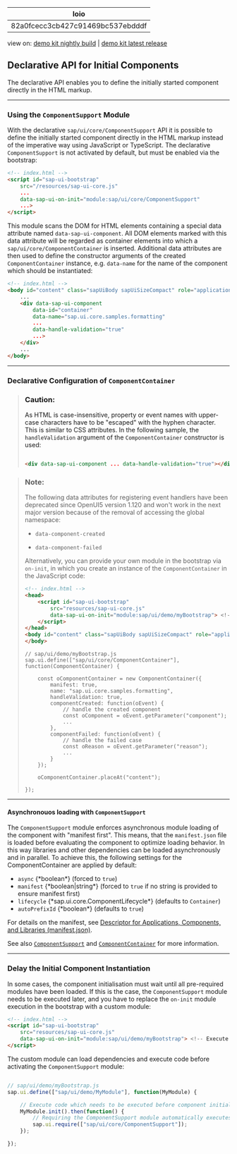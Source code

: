 <!-- loio82a0fcecc3cb427c91469bc537ebdddf -->

| loio |
| -----|
| 82a0fcecc3cb427c91469bc537ebdddf |

<div id="loio">

view on: [demo kit nightly build](https://sdk.openui5.org/nightly/#/topic/82a0fcecc3cb427c91469bc537ebdddf) | [demo kit latest release](https://sdk.openui5.org/topic/82a0fcecc3cb427c91469bc537ebdddf)</div>

## Declarative API for Initial Components

The declarative API enables you to define the initially started component directly in the HTML markup.

***

<a name="loio82a0fcecc3cb427c91469bc537ebdddf__section_p1l_4by_jkb"/>

### Using the `ComponentSupport` Module

With the declarative `sap/ui/core/ComponentSupport` API it is possible to define the initially started component directly in the HTML markup instead of the imperative way using JavaScript or TypeScript. The declarative `ComponentSupport` is not activated by default, but must be enabled via the bootstrap:

```html
<!-- index.html -->
<script id="sap-ui-bootstrap"
    src="/resources/sap-ui-core.js"
    ...
    data-sap-ui-on-init="module:sap/ui/core/ComponentSupport"
    ...>
</script>
```

This module scans the DOM for HTML elements containing a special data attribute named `data-sap-ui-component`. All DOM elements marked with this data attribute will be regarded as container elements into which a `sap/ui/core/ComponentContainer` is inserted. Additional data attributes are then used to define the constructor arguments of the created `ComponentContainer` instance, e.g. `data-name` for the name of the component which should be instantiated:

```html
<!-- index.html -->
<body id="content" class="sapUiBody sapUiSizeCompact" role="application">
    ...
    <div data-sap-ui-component
        data-id="container"
        data-name="sap.ui.core.samples.formatting"
        ...
        data-handle-validation="true"
        ...>
    </div>
    ...
</body>
```

***

<a name="loio82a0fcecc3cb427c91469bc537ebdddf__section_tks_rby_jkb"/>

### Declarative Configuration of `ComponentContainer`

> ### Caution:  
> As HTML is case-insensitive, property or event names with upper-case characters have to be "escaped" with the hyphen character. This is similar to CSS attributes. In the following sample, the `handleValidation` argument of the `ComponentContainer` constructor is used:
> 
> ```html
> 
> <div data-sap-ui-component ... data-handle-validation="true"></div>
> 
> ```

> ### Note:  
> The following data attributes for registering event handlers have been deprecated since OpenUI5 version 1.120 and won't work in the next major version because of the removal of accessing the global namespace:
> 
> -   `data-component-created`
> 
> -   `data-component-failed`
> 
> 
> Alternatively, you can provide your own module in the bootstrap via `on-init`, in which you create an instance of the `ComponentContainer` in the JavaScript code:
> 
> ```html
> <!-- index.html -->
> <head>
>     <script id="sap-ui-bootstrap"
>         src="resources/sap-ui-core.js"
>         data-sap-ui-on-init="module:sap/ui/demo/myBootstrap"> <!-- Execute custom module on init -->
>     </script>
> </head>
> <body id="content" class="sapUiBody sapUiSizeCompact" role="application">
> </body>
> ```
> 
> ```
> // sap/ui/demo/myBootstrap.js
> sap.ui.define(["sap/ui/core/ComponentContainer"], function(ComponentContainer) {
> 
>     const oComponentContainer = new ComponentContainer({
>         manifest: true,
>         name: "sap.ui.core.samples.formatting",
>         handleValidation: true,
>         componentCreated: function(oEvent) {
>             // handle the created component
>             const oComponent = oEvent.getParameter("component");
>             ...
>         },
>         componentFailed: function(oEvent) {
>             // handle the failed case
>             const oReason = oEvent.getParameter("reason");
>             ...
>         }
>     });
> 
>     oComponentContainer.placeAt("content");
> 
> });
> ```

***

#### Asynchronouos loading with `ComponentSupport`

The `ComponentSupport` module enforces asynchronous module loading of the component with "manifest first". This means, that the `manifest.json` file is loaded before evaluating the component to optimize loading behavior. In this way libraries and other dependencies can be loaded asynchronously and in parallel. To achieve this, the following settings for the ComponentContainer are applied by default:

-   `async` \{\*boolean\*\} \(forced to `true`\)
-   `manifest` \{\*boolean|string\*\} \(forced to `true` if no string is provided to ensure manifest first\)
-   `lifecycle` \{\*sap.ui.core.ComponentLifecycle\*\} \(defaults to `Container`\)
-   `autoPrefixId` \{\*boolean\*\} \(defaults to `true`\)

For details on the manifest, see [Descriptor for Applications, Components, and Libraries \(manifest.json\)](Descriptor_for_Applications_Components_and_Libraries_manifest_json_be0cf40.md).

See also [`ComponentSupport`](https://sdk.openui5.org/api/module:sap/ui/core/ComponentSupport) and [`ComponentContainer`](https://sdk.openui5.org/api/sap.ui.core.ComponentContainer) for more information. 

***

<a name="loio82a0fcecc3cb427c91469bc537ebdddf__section_zmp_rwc_kkb"/>

### Delay the Initial Component Instantiation

In some cases, the component initialisation must wait until all pre-required modules have been loaded. If this is the case, the `ComponentSupport` module needs to be executed later, and you have to replace the `on-init` module execution in the bootstrap with a custom module:

```html
<!-- index.html -->
<script id="sap-ui-bootstrap"
    src="resources/sap-ui-core.js"
    data-sap-ui-on-init="module:sap/ui/demo/myBootstrap"> <!-- Execute custom module on init -->
</script>
```

The custom module can load dependencies and execute code before activating the `ComponentSupport` module:

```js

// sap/ui/demo/myBootstrap.js
sap.ui.define(["sap/ui/demo/MyModule"], function(MyModule) {

    // Execute code which needs to be executed before component initialization
    MyModule.init().then(function() {
        // Requiring the ComponentSupport module automatically executes the component initialisation for all declaratively defined components
        sap.ui.require(["sap/ui/core/ComponentSupport"]);
    });

});
```

